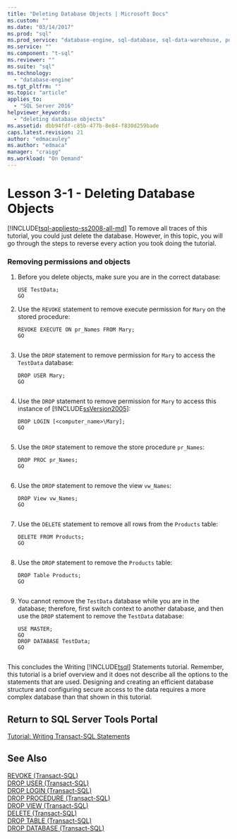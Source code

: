 ```yaml
---
title: "Deleting Database Objects | Microsoft Docs"
ms.custom: ""
ms.date: "03/14/2017"
ms.prod: "sql"
ms.prod_service: "database-engine, sql-database, sql-data-warehouse, pdw"
ms.service: ""
ms.component: "t-sql"
ms.reviewer: ""
ms.suite: "sql"
ms.technology: 
  - "database-engine"
ms.tgt_pltfrm: ""
ms.topic: "article"
applies_to: 
  - "SQL Server 2016"
helpviewer_keywords: 
  - "deleting database objects"
ms.assetid: dbb94fdf-c85b-477b-8e84-f830d259bade
caps.latest.revision: 21
author: "edmacauley"
ms.author: "edmaca"
manager: "craigg"
ms.workload: "On Demand"
---
```

# Lesson 3-1 - Deleting Database Objects
[!INCLUDE[tsql-appliesto-ss2008-all-md](../includes/tsql-appliesto-ss2008-all-md.md)]
To remove all traces of this tutorial, you could just delete the database. However, in this topic, you will go through the steps to reverse every action you took doing the tutorial.  
  
### Removing permissions and objects  
  
1.  Before you delete objects, make sure you are in the correct database:  
  
    ```  
    USE TestData;  
    GO  
    ```  
  
2.  Use the `REVOKE` statement to remove execute permission for `Mary` on the stored procedure:  
  
    ```  
    REVOKE EXECUTE ON pr_Names FROM Mary;  
    GO  
  
    ```  
  
3.  Use the `DROP` statement to remove permission for `Mary` to access the `TestData` database:  
  
    ```  
    DROP USER Mary;  
    GO  
  
    ```  
  
4.  Use the `DROP` statement to remove permission for `Mary` to access this instance of [!INCLUDE[ssVersion2005](../includes/ssversion2005-md.md)]:  
  
    ```  
    DROP LOGIN [<computer_name>\Mary];  
    GO  
  
    ```  
  
5.  Use the `DROP` statement to remove the store procedure `pr_Names`:  
  
    ```  
    DROP PROC pr_Names;  
    GO  
  
    ```  
  
6.  Use the `DROP` statement to remove the view `vw_Names`:  
  
    ```  
    DROP View vw_Names;  
    GO  
  
    ```  
  
7.  Use the `DELETE` statement to remove all rows from the `Products` table:  
  
    ```  
    DELETE FROM Products;  
    GO  
  
    ```  
  
8.  Use the `DROP` statement to remove the `Products` table:  
  
    ```  
    DROP Table Products;  
    GO  
  
    ```  
  
9. You cannot remove the `TestData` database while you are in the database; therefore, first switch context to another database, and then use the `DROP` statement to remove the `TestData` database:  
  
    ```  
    USE MASTER;  
    GO  
    DROP DATABASE TestData;  
    GO  
  
    ```  
  
This concludes the Writing [!INCLUDE[tsql](../includes/tsql-md.md)] Statements tutorial. Remember, this tutorial is a brief overview and it does not describe all the options to the statements that are used. Designing and creating an efficient database structure and configuring secure access to the data requires a more complex database than that shown in this tutorial.  
  
## Return to SQL Server Tools Portal  
[Tutorial: Writing Transact-SQL Statements](../t-sql/tutorial-writing-transact-sql-statements.md)  
  
## See Also  
[REVOKE &#40;Transact-SQL&#41;](../t-sql/statements/revoke-transact-sql.md)  
[DROP USER &#40;Transact-SQL&#41;](../t-sql/statements/drop-user-transact-sql.md)  
[DROP LOGIN &#40;Transact-SQL&#41;](../t-sql/statements/drop-login-transact-sql.md)  
[DROP PROCEDURE &#40;Transact-SQL&#41;](../t-sql/statements/drop-procedure-transact-sql.md)  
[DROP VIEW &#40;Transact-SQL&#41;](../t-sql/statements/drop-view-transact-sql.md)  
[DELETE &#40;Transact-SQL&#41;](../t-sql/statements/delete-transact-sql.md)  
[DROP TABLE &#40;Transact-SQL&#41;](../t-sql/statements/drop-table-transact-sql.md)  
[DROP DATABASE &#40;Transact-SQL&#41;](../t-sql/statements/drop-database-transact-sql.md)  
  
  
  
